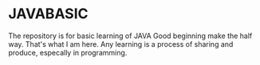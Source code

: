 # JAVABASIC
The repository is for basic learning of JAVA
Good beginning make the half way. That's what I am here.
Any learning is a process of sharing and produce, especally in programming.
